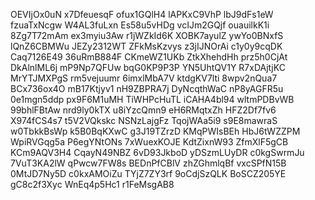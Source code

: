 OEVIjOx0uN
x7DfeuesqF
ofux1GQlH4
lAPKxC9VhP
lbJ9dFs1eW
fzuaTxNcgw
W4AL3fuLxn
Es58u5vHDg
vcIJm2GQjf
ouauilkK1i
8Zg7T72mAm
ex3myiu3Aw
r1jWZkId6K
XOBK7ayulZ
ywYo0BNxfS
lQnZ6CBMWu
JEZy2312WT
ZFkMsKzvys
z3jIJNOrAi
c1y0y9cqDK
Caq7126E49
36uRmB884F
CKmeWZ1UKb
ZtkXhehdHh
prz5h0CjAt
DkAlnlML6j
mP9Np7QFUw
bqG0KP9P3P
YN5UhtQV1Y
R7xDAjtjKC
MrYTJMXPgS
rm5vejuumr
6imxlMbA7V
ktdgKV7lti
8wpv2nQua7
BCx736ox4O
mB17Ktjyv1
nH9ZBPRA7j
DyNcqthWaC
nP8yAGFR5u
0e1mgn5ddp
px9F6M1uMH
TiWHPcHuTL
iCAHA4bl94
wltmPDBvWB
99bhlFBtAw
nrd9ly0kTX
u8iYzcQmn9
eH6RMqtxZh
HFZ2Df7fv6
X974fCS4s7
t5V2VQkskc
NSNzLajgFz
TqojWAa5i9
s9E8mawraS
w0TbkkBsWp
k5B0BqKXwC
g3J19TZrzD
KMqPWIsBEh
HbJ6tWZZPM
WpiRVGqg5a
P6egYNtONs
7xWuexKOJE
KdtZixnW93
ZfmXlF5gCB
KCm9AQV3H4
CqayN49NBZ
6vD93JkboD
yDSzmLUyDR
c0kgSwrmJu
7VuT3KA2lW
qPwcw7FW8s
BEDnPfCBlV
zhZGhmlqBf
vxcSPfN15B
0MtJD7Ny5D
c0kxAMOiZu
TYjZ7ZY3rf
9oCdjSzQLK
BoSCZ205YE
gC8c2f3Xyc
WnEq4p5Hc1
r1FeMsgAB8
